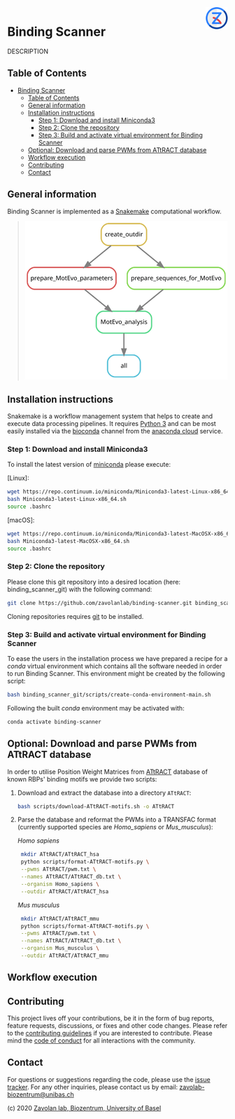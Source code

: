 <img align="right" width="50" height="50" src="images/logo.128px.png">

# Binding Scanner

DESCRIPTION

## Table of Contents

- [Binding Scanner](#binding-scanner)
  - [Table of Contents](#table-of-contents)
  - [General information](#general-information)
  - [Installation instructions](#installation-instructions)
    - [Step 1: Download and install Miniconda3](#step-1-download-and-install-miniconda3)
    - [Step 2: Clone the repository](#step-2-clone-the-repository)
    - [Step 3: Build and activate virtual environment for Binding Scanner](#step-3-build-and-activate-virtual-environment-for-binding-scanner)
  - [Optional: Download and parse PWMs from ATtRACT database](#optional-download-and-parse-pwms-from-attract-database)
  - [Workflow execution](#workflow-execution)
  - [Contributing](#contributing)
  - [Contact](#contact)

## General information

Binding Scanner is implemented as a [Snakemake] computational workflow.

> ![rule_graph][rule-graph]

## Installation instructions

Snakemake is a workflow management system that helps to create and execute data processing pipelines. It requires [Python 3] and can be most easily installed via the [bioconda] channel from the [anaconda cloud] service.

### Step 1: Download and install Miniconda3

To install the latest version of [miniconda] please execute:  
  
[Linux]:
```bash
wget https://repo.continuum.io/miniconda/Miniconda3-latest-Linux-x86_64.sh
bash Miniconda3-latest-Linux-x86_64.sh
source .bashrc
```

[macOS]:
```bash
wget https://repo.continuum.io/miniconda/Miniconda3-latest-MacOSX-x86_64.sh
bash Miniconda3-latest-MacOSX-x86_64.sh
source .bashrc
```

### Step 2: Clone the repository

Please clone this git repository into a desired location (here: binding_scanner_git) with the following command:

```bash
git clone https://github.com/zavolanlab/binding-scanner.git binding_scanner_git
```

Cloning repositories requires [git] to be installed.

### Step 3: Build and activate virtual environment for Binding Scanner

To ease the users in the installation process we have prepared a recipe for a *conda* virtual environment which contains all the software needed in order to run Binding Scanner. This environment might be created by the following script:

```bash
bash binding_scanner_git/scripts/create-conda-environment-main.sh
```

Following the built *conda* environment may be activated with:

```bash
conda activate binding-scanner
```

## Optional: Download and parse PWMs from ATtRACT database

In order to utilise Position Weight Matrices from  [ATtRACT] database of known RBPs' binding motifs we provide two scripts:

1. Download and extract the database into a directory `ATtRACT`:
   ```bash
   bash scripts/download-ATtRACT-motifs.sh -o ATtRACT
   ```
2. Parse the database and reformat the PWMs into a TRANSFAC format (currently supported species are *Homo_sapiens* or *Mus_musculus*):
   
   *Homo sapiens*
   ```bash
    mkdir ATtRACT/ATtRACT_hsa
    python scripts/format-ATtRACT-motifs.py \
    --pwms ATtRACT/pwm.txt \
    --names ATtRACT/ATtRACT_db.txt \
    --organism Homo_sapiens \
    --outdir ATtRACT/ATtRACT_hsa
   ```

   *Mus musculus*
   ```bash
    mkdir ATtRACT/ATtRACT_mmu
    python scripts/format-ATtRACT-motifs.py \
    --pwms ATtRACT/pwm.txt \
    --names ATtRACT/ATtRACT_db.txt \
    --organism Mus_musculus \
    --outdir ATtRACT/ATtRACT_mmu
   ```

## Workflow execution

## Contributing

This project lives off your contributions, be it in the form of bug reports,
feature requests, discussions, or fixes and other code changes. Please refer
to the [contributing guidelines](CONTRIBUTING.md) if you are interested to
contribute. Please mind the [code of conduct](CODE_OF_CONDUCT.md) for all
interactions with the community.

## Contact

For questions or suggestions regarding the code, please use the
[issue tracker][res-issue-tracker]. For any other inquiries, please contact us
by email: <zavolab-biozentrum@unibas.ch>

(c) 2020 [Zavolan lab, Biozentrum, University of Basel][res-zavolab]


[Snakemake]: https://snakemake.readthedocs.io/en/stable/
[rule-graph]: images/rulegraph.svg
[Python 3]: https://www.python.org/download/releases/3.0/
[bioconda]: https://bioconda.github.io/
[anaconda cloud]: https://anaconda.org/
[miniconda]: https://docs.conda.io/en/latest/miniconda.html
[git]: https://git-scm.com/
[ATtRACT]: https://attract.cnic.es/index
[res-issue-tracker]: <https://github.com/zavolanlab/binding-scanner/issues>
[res-zavolab]: <https://zavolan.biozentrum.unibas.ch/>

